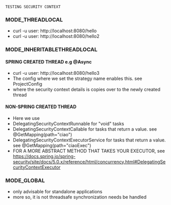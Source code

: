 
    TESTING SECURITY CONTEXT
### MODE_THREADLOCAL
- curl -u user:<generated-password>  http://localhost:8080/hello
- curl -u user:<generated-password>  http://localhost:8080/hello2

### MODE_INHERITABLETHREADLOCAL
#### SPRING CREATED THREAD e.g @Async
- curl -u user:<generated-password>  http://localhost:8080/hello3
- The config where we set the strategy name enables this. see ProjectConfig
- where the security context details is copies over to the newly created thread

####  NON-SPRING CREATED THREAD
- Here we use 
- DelegatingSecurityContextRunnable for "void" tasks
- DelegatingSecurityContextCallable<T> for tasks that return a value. see @GetMapping(path="ciao")
- DelegatingSecurityContextExecutorService for tasks that return a value. see @GetMapping(path="ciaoExec")
- FOR A MORE ABSTRACT METHOD THAT TAKES YOUR EXECUTOR, see https://docs.spring.io/spring-security/site/docs/5.0.x/reference/html/concurrency.html#DelegatingSecurityContextExecutor

### MODE_GLOBAL
- only advisable for standalone applications
- more so, it is not threadsafe synchronization needs be handled